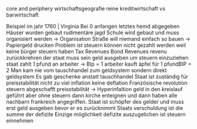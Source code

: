 core and periphery wirtschaftsgeografie
reine kreditwirtschaft vs barwirtschaft

Beispiel im jahr 1760 | Virginia
Bei 0 anfangen letztes hemd abgegeben
Häuser wurden gebaut rudimentäre jagd
Schule wird gebaut und muss organisiert werden -> Organisation
Straße will niemand einfach so bauen -> Papiergeld drucken
Problem ist steuern können nicht gezahlt werden weil keine bürger steuern haben
Tax Revenues
Bond Revenues
revenu zurückkrehren
der staat muss sein geld ausgeben um steuern einzuziehen
staat zahlt 1 pfund an arbeiter  -> BIp = 1
arbeiter kauft äpfel für 1 pfundBIP = 2
Man kam nie vom tauschhandel zum geldsystem sondern direkt geldsystem
Es gab geschenke anstatt tauschhandel
Staat ist zuständig für preisstabilität nicht zu viel inflation keine deflation
Französische revolution steuern abgeschafft
preisstabilität -> Hyperinfaltion geld in den kreislauf geführt aber ohne steuern 
dann kirche enteignen und dann haben alle nachbarn frankreich angegriffen.
Staat ist schöpfer des gelder und muss erst geld ausgeben bevor er es zurücknimmt
Staats verschuldung ist die summe der defizite 
Einzige möglichkeit defizite auszugelichen ist steuern einnehmen

